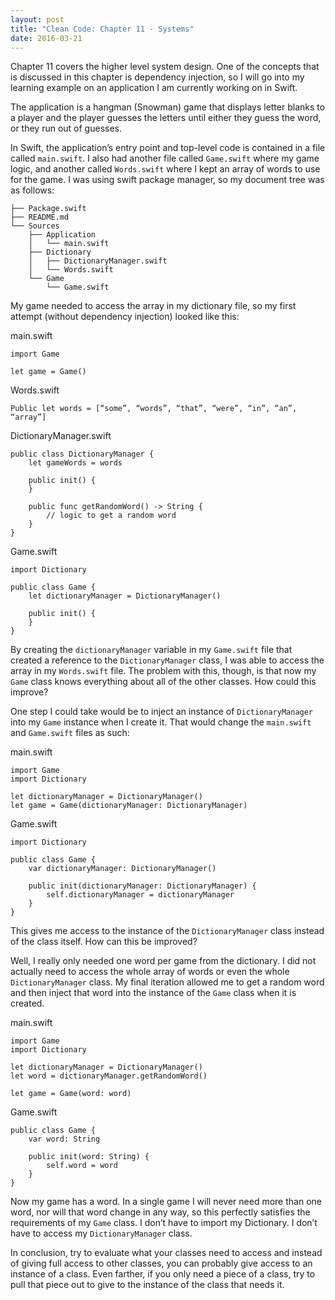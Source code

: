 ```yaml
---
layout: post
title: "Clean Code: Chapter 11 - Systems"
date: 2016-03-21
---
```


Chapter 11 covers the higher level system design. One of the concepts that is discussed in this chapter is dependency injection, so I will go into my learning example on an application I am currently working on in Swift. 

The application is a hangman (Snowman) game that displays letter blanks to a player and the player guesses the letters until either they guess the word, or they run out of guesses.

In Swift, the application’s entry point and top-level code is contained in a file called `main.swift`. I also had another file called `Game.swift` where my game logic, and another called `Words.swift` where I kept an array of words to use for the game. I was using swift package manager, so my document tree was as follows: 
```
├── Package.swift
├── README.md
└── Sources
    ├── Application
    │   └── main.swift
    ├── Dictionary
    │   ├── DictionaryManager.swift
    │   └── Words.swift
    └── Game
        └── Game.swift
```

My game needed to access the array in my dictionary file, so my first attempt (without dependency injection) looked like this: 

main.swift
```
import Game

let game = Game()
```

Words.swift
```
Public let words = [“some”, “words”, “that”, “were”, “in”, “an”, “array”]
```

DictionaryManager.swift
```
public class DictionaryManager {
	let gameWords = words

	public init() {
	}

	public func getRandomWord() -> String {
		// logic to get a random word
	}
}
```


Game.swift
```
import Dictionary

public class Game {
	let dictionaryManager = DictionaryManager()

	public init() {
	}
}
```

By creating the `dictionaryManager` variable in my `Game.swift` file that created a reference to the `DictionaryManager` class, I was able to access the array in my `Words.swift` file. The problem with this, though, is that now my `Game` class knows everything about all of the other classes. How could this improve?

One step I could take would be to inject an instance of `DictionaryManager` into my `Game` instance when I create it. That would change the `main.swift` and `Game.swift` files as such:

main.swift
```
import Game
import Dictionary

let dictionaryManager = DictionaryManager()
let game = Game(dictionaryManager: DictionaryManager)
```

Game.swift
```
import Dictionary

public class Game {
	var dictionaryManager: DictionaryManager()

	public init(dictionaryManager: DictionaryManager) {
		self.dictionaryManager = dictionaryManager
	}
}
```

This gives me access to the instance of the `DictionaryManager` class instead of the class itself. How can this be improved?

Well, I really only needed one word per game from the dictionary. I did not actually need to access the whole array of words or even the whole `DictionaryManager` class. My final iteration allowed me to get a random word and then inject that word into the instance of the `Game` class when it is created. 

main.swift
```
import Game
import Dictionary

let dictionaryManager = DictionaryManager() 
let word = dictionaryManager.getRandomWord()

let game = Game(word: word)
```

Game.swift
```
public class Game {
	var word: String

	public init(word: String) {
		self.word = word
	}
}
```

Now my game has a word. In a single game I will never need more than one word, nor will that word change in any way, so this perfectly satisfies the requirements of my `Game` class. I don’t have to import my Dictionary. I don’t have to access my `DictionaryManager` class. 

In conclusion, try to evaluate what your classes need to access and instead of giving full access to other classes, you can probably give access to an instance of a class. Even farther, if you only need a piece of a class, try to pull that piece out to give to the instance of the class that needs it. 



